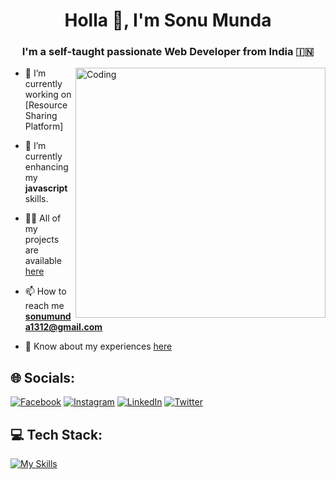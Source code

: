 
<h1 align="center">Holla 👋, I'm Sonu Munda</h1>
<h3 align="center">I'm a self-taught passionate Web Developer from India 🇮🇳</h3>
<img align="right" alt="Coding" width="400" src="https://miro.medium.com/v2/resize:fit:828/0*7Q3yvSIv_t0ioJ-Z.gif">

- 🔭 I’m currently working on [Resource Sharing Platform]

- 🌱 I’m currently enhancing my **javascript** skills.

- 👨‍💻 All of my projects are available [here](https://github.com/SonuMunda)[](url)


- 📫 How to reach me **sonumunda1312@gmail.com**

- 📄 Know about my experiences [here](https://sonumunda.github.io/SonuMunda-Portfolio/)

## 🌐 Socials:
[![Facebook](https://img.icons8.com/color/96/facebook.png)](https://www.facebook.com/sonu.m.75685) 
[![Instagram](https://skillicons.dev/icons?i=instagram)](https://www.instagram.com/sonumunda_/) 
[![LinkedIn](https://skillicons.dev/icons?i=linkedin)](https://www.linkedin.com/in/sonu-munda-b8806b21a/) 
[![Twitter](https://skillicons.dev/icons?i=twitter)](https://twitter.com/SonuMunda_) 

## 💻 Tech Stack:

[![My Skills](https://skillicons.dev/icons?i=html,css,javascript,react,redux,tailwind,nodejs,express,mongodb,git,canva)](https://skillicons.dev)
          

